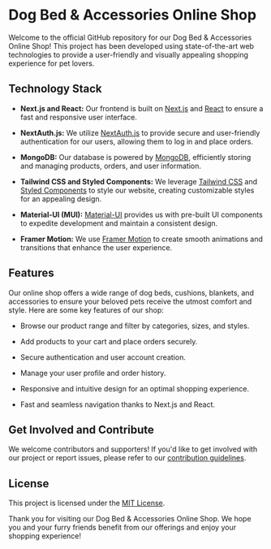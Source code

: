 # Dog Bed & Accessories Online Shop

Welcome to the official GitHub repository for our Dog Bed & Accessories Online Shop! This project has been developed using state-of-the-art web technologies to provide a user-friendly and visually appealing shopping experience for pet lovers.

## Technology Stack

- **Next.js and React:** Our frontend is built on [Next.js](https://nextjs.org/) and [React](https://reactjs.org/) to ensure a fast and responsive user interface.

- **NextAuth.js:** We utilize [NextAuth.js](https://next-auth.js.org/) to provide secure and user-friendly authentication for our users, allowing them to log in and place orders.

- **MongoDB:** Our database is powered by [MongoDB](https://www.mongodb.com/), efficiently storing and managing products, orders, and user information.

- **Tailwind CSS and Styled Components:** We leverage [Tailwind CSS](https://tailwindcss.com/) and [Styled Components](https://styled-components.com/) to style our website, creating customizable styles for an appealing design.

- **Material-UI (MUI):** [Material-UI](https://mui.com/) provides us with pre-built UI components to expedite development and maintain a consistent design.

- **Framer Motion:** We use [Framer Motion](https://www.framer.com/motion/) to create smooth animations and transitions that enhance the user experience.

## Features

Our online shop offers a wide range of dog beds, cushions, blankets, and accessories to ensure your beloved pets receive the utmost comfort and style. Here are some key features of our shop:

- Browse our product range and filter by categories, sizes, and styles.

- Add products to your cart and place orders securely.

- Secure authentication and user account creation.

- Manage your user profile and order history.

- Responsive and intuitive design for an optimal shopping experience.

- Fast and seamless navigation thanks to Next.js and React.

## Get Involved and Contribute

We welcome contributors and supporters! If you'd like to get involved with our project or report issues, please refer to our [contribution guidelines](CONTRIBUTING.md).

## License

This project is licensed under the [MIT License](LICENSE).

Thank you for visiting our Dog Bed & Accessories Online Shop. We hope you and your furry friends benefit from our offerings and enjoy your shopping experience!
